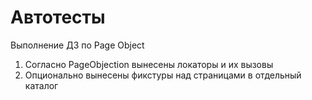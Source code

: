 # Автотесты

Выполнение ДЗ по Page Object

1. Согласно PageObjection вынесены локаторы и их вызовы
2. Опционально вынесены фикстуры над страницами в отдельный каталог
